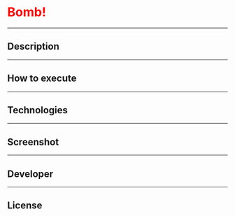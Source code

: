 # <span style="color: red;">Bomb!</span>
___

## Description
___

## How to execute
___

## Technologies
___

## Screenshot
___

## Developer

___

## License
